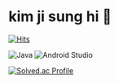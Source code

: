 # kim ji sung hi 👋
<!--오늘 이용자수-->
[![Hits](https://hits.seeyoufarm.com/api/count/incr/badge.svg?url=https%3A%2F%2Fgithub.com%2FKimjisung144&count_bg=%2379C83D&title_bg=%234AC497&icon=&icon_color=%23E7E7E7&title=hits&edge_flat=false)](https://hits.seeyoufarm.com)
<!--사용 언어-->
![Java](https://img.shields.io/badge/Java-007396.svg?&style=for-the-badge&logo=Java&logoColor=white)
![Android Studio](https://img.shields.io/badge/Android%20Studio-3DDC84.svg?&style=for-the-badge&logo=Android%20Studio&logoColor=white)
<!--백준티어-->
[![Solved.ac Profile](http://mazassumnida.wtf/api/v2/generate_badge?boj=kjsung8111)](https://solved.ac/kjsung8111/)

<!--
**Kimjisung144/Kimjisung144** is a ✨ _special_ ✨ repository because its `README.md` (this file) appears on your GitHub profile.

Here are some ideas to get you started:

- 🔭 I’m currently working on ...
- 🌱 I’m currently learning ...
- 👯 I’m looking to collaborate on ...
- 🤔 I’m looking for help with ...
- 💬 Ask me about ...
- 📫 How to reach me: ...
- 😄 Pronouns: ...
- ⚡ Fun fact: ...
-->
